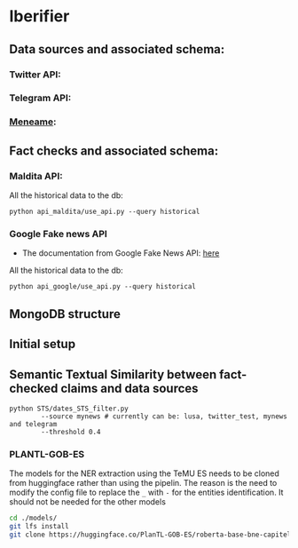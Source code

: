 # Iberifier

## Data sources and associated schema:
### Twitter API:
### Telegram API:
### [Meneame](https://www.meneame.net/): 

## Fact checks and associated schema:
### Maldita API:

All the historical data to the db:
```
python api_maldita/use_api.py --query historical
```

### Google Fake news API
* The documentation from Google Fake News API: [here](https://developers.google.com/search/docs/advanced/structured-data/factcheck#type_definitions)

All the historical data to the db:
```
python api_google/use_api.py --query historical
```

## MongoDB structure


## Initial setup

## Semantic Textual Similarity between fact-checked claims and data sources

```
python STS/dates_STS_filter.py 
        --source mynews # currently can be: lusa, twitter_test, mynews and telegram
        --threshold 0.4
```

### PLANTL-GOB-ES
The models for the NER extraction using the TeMU ES needs to be cloned from huggingface rather than using the pipelin. The reason is the need to modify the config file to replace the `_` with `-` for the entities identification. It should not be needed for the other models

```bash
cd ./models/
git lfs install
git clone https://huggingface.co/PlanTL-GOB-ES/roberta-base-bne-capitel-ner-plus
```
